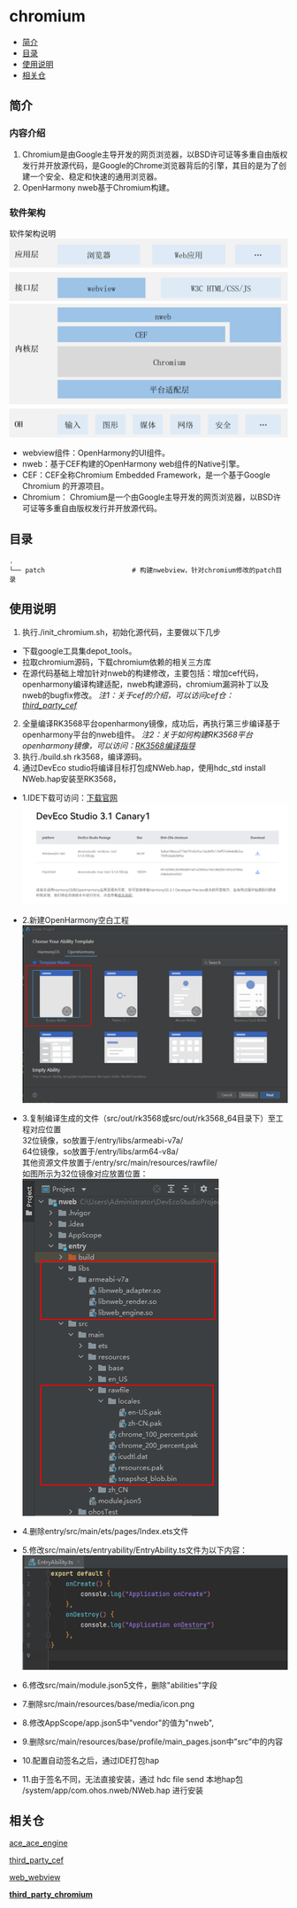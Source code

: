 # chromium
- [简介](#简介)
- [目录](#目录)
- [使用说明](#使用说明)
- [相关仓](#相关仓)
## 简介
### 内容介绍
1. Chromium是由Google主导开发的网页浏览器，以BSD许可证等多重自由版权发行并开放源代码，是Google的Chrome浏览器背后的引擎，其目的是为了创建一个安全、稳定和快速的通用浏览器。
2. OpenHarmony nweb基于Chromium构建。
### 软件架构
软件架构说明
![](figures/Web-architecture_ZH.png "web软件架构图")
* webview组件：OpenHarmony的UI组件。
* nweb：基于CEF构建的OpenHarmony web组件的Native引擎。
* CEF：CEF全称Chromium Embedded Framework，是一个基于Google Chromium 的开源项目。
* Chromium： Chromium是一个由Google主导开发的网页浏览器，以BSD许可证等多重自由版权发行并开放源代码。
## 目录
```
.
└── patch                      # 构建nwebview，针对chromium修改的patch目录
```
## 使用说明
1. 执行./init_chromium.sh，初始化源代码，主要做以下几步
* 下载google工具集depot_tools。
* 拉取chromium源码，下载chromium依赖的相关三方库
* 在源代码基础上增加针对nweb的构建修改，主要包括：增加cef代码，openharmony编译构建适配，nweb构建源码，chromium漏洞补丁以及nweb的bugfix修改。
*注1：关于cef的介绍，可以访问cef仓：[third_party_cef](https://gitee.com/openharmony/third_party_cef)*
2. 全量编译RK3568平台openharmony镜像，成功后，再执行第三步编译基于openharmony平台的nweb组件。
*注2：关于如何构建RK3568平台openharmony镜像，可以访问：[RK3568编译指导](https://gitee.com/openharmony/docs/blob/master/zh-cn/device-dev/quick-start/quickstart-ide-3568-build.md)*
3. 执行./build.sh rk3568，编译源码。
4. 通过DevEco studio将编译目标打包成NWeb.hap，使用hdc_std install NWeb.hap安装至RK3568，
* 1.IDE下载可访问：[下载官网](https://developer.harmonyos.com/cn/develop/deveco-studio#download)
   ![](figures/下载版本.png "下载版本")

* 2.新建OpenHarmony空白工程
   ![](figures/新建工程.png "新建工程")
* 3.复制编译生成的文件（src/out/rk3568或src/out/rk3568_64目录下）至工程对应位置  
    32位镜像，so放置于/entry/libs/armeabi-v7a/  
    64位镜像，so放置于/entry/libs/arm64-v8a/  
    其他资源文件放置于/entry/src/main/resources/rawfile/  
    如图所示为32位镜像对应放置位置：  
   ![](figures/存放路径.png "存放路径") 

* 4.删除entry/src/main/ets/pages/Index.ets文件

* 5.修改src/main/ets/entryability/EntryAbility.ts文件为以下内容：
   ![](figures/EntryAbility_ts.png "EntryAbility.ts") 

* 6.修改src/main/module.json5文件，删除"abilities"字段

* 7.删除src/main/resources/base/media/icon.png

* 8.修改AppScope/app.json5中"vendor"的值为"nweb",

* 9.删除src/main/resources/base/profile/main_pages.json中”src”中的内容

* 10.配置自动签名之后，通过IDE打包hap

* 11.由于签名不同，无法直接安装，通过
  hdc file send 本地hap包 /system/app/com.ohos.nweb/NWeb.hap
进行安装

## 相关仓
[ace_ace_engine](https://gitee.com/openharmony/ace_ace_engine)

[third_party_cef](https://gitee.com/openharmony/third_party_cef)

[web_webview](https://gitee.com/openharmony/web_webview)

**[third_party_chromium](https://gitee.com/openharmony/third_party_chromium)**
